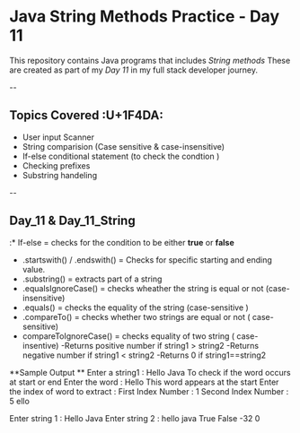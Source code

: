# Java String Methods Practice - Day 11
This repository contains Java programs that includes *String methods* 
These are created as part of my *Day 11* in my full stack developer journey.

--
## Topics Covered :U+1F4DA:
* User input Scanner
*  String comparision (Case sensitive & case-insensitive)
* If-else conditional statement (to check the condtion )
* Checking prefixes 
* Substring handeling 

--
## Day_11 & Day_11_String
:* If-else = checks for the condition to be either **true** or **false** 
* .startswith() / .endswith() = Checks for specific starting and ending value.
* .substring() = extracts part of a string
* .equalsIgnoreCase() = checks wheather the string is equal or not (case-insensitive)
* .equals() = checks the equality of the string (case-sensitive )
* .compareTo() = checks whether two strings are equal or not ( case- sensitive)
* compareToIgnoreCase() = checks equality of two string ( case-insentive)
  -Returns positive number if string1 > string2
  -Returns negative number if string1 < string2
  -Returns 0 if string1==string2

 **Sample Output **
Enter a string1 : Hello Java
To check if the word occurs at start or end 
Enter the word : Hello
This word appears at the start
Enter the index of word to extract : 
First Index Number : 1
Second Index Number : 5
ello

Enter string 1 : Hello Java 
Enter string 2 : hello java
True
False
-32
0


  


